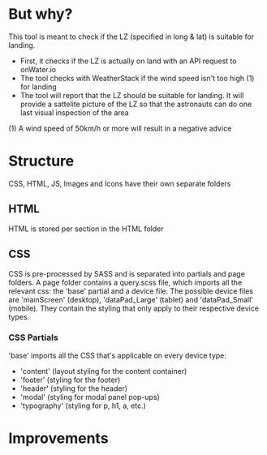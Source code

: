 # But why?
This tool is meant to check if the LZ (specified in long & lat) is suitable for landing. 

* First, it checks if the LZ is actually on land with an API request to onWater.io
* The tool checks with WeatherStack if the wind speed isn't too high (1) for landing 
* The tool will report that the LZ should be suitable for landing. It will provide a sattelite picture of the LZ so that the astronauts can do one last visual inspection of the area

(1) A wind speed of 50km/h or more will result in a negative advice

# Structure
CSS, HTML, JS, Images and Icons have their own separate folders

## HTML
HTML is stored per section in the HTML folder

## CSS
CSS is pre-processed by SASS and is separated into partials and page folders. 
A page folder contains a query.scss file, which imports all the relevant css: the 'base' partial and a device file.
The possible device files are 'mainScreen' (desktop), 'dataPad_Large' (tablet) and 'dataPad_Small' (mobile). They contain the styling that only apply to their respective device types.

### CSS Partials
'base' imports all the CSS that's applicable on every device type:
* 'content' (layout styling for the content container)
* 'footer' (styling for the footer)
* 'header' (styling for the header)
* 'modal' (styling for modal panel pop-ups)
* 'typography' (styling for p, h1, a, etc.)

# Improvements
